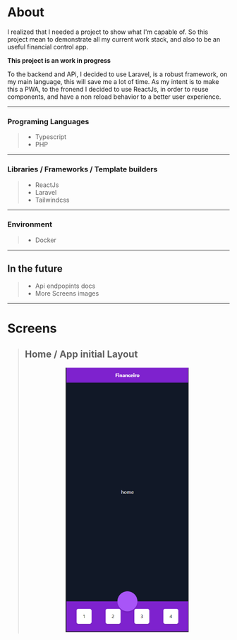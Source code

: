 # About
I realized that I needed a project to show what I'm capable of. 
So this project mean to demonstrate all my current work stack, and also to be an useful financial control app.

**This project is an work in progress**

To the backend and APi, I decided to use Laravel, is a robust framework, on my main language, this will save me a lot of time.
As my intent is to make this a PWA, to the fronend I decided to use ReactJs, in order to reuse components, and have a non reload behavior to a better user experience. 

---

### Programing Languages
> - Typescript
> - PHP 
---

### Libraries / Frameworks / Template builders 
> - ReactJs 
> - Laravel 
> - Tailwindcss
---

### Environment 
> - Docker 
---

## In the future
> - Api endpopints docs
> - More Screens images
---

# Screens
>
> ## Home / App initial Layout
><p align="center">
>  <img width="auto" height="600px" src="frontend/demo/demo.png" />
></p>